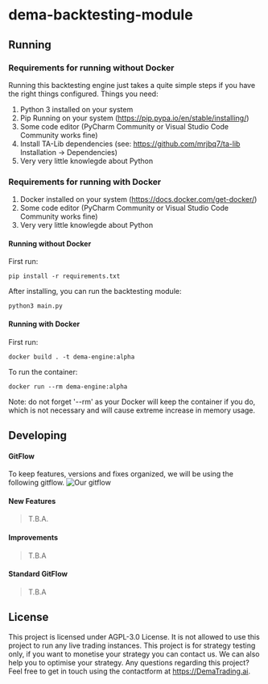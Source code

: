 # dema-backtesting-module

## Running
### Requirements for running without Docker
Running this backtesting engine just takes a quite simple steps if you have the right things configured. Things you need:
1. Python 3 installed on your system
2. Pip Running on your system (https://pip.pypa.io/en/stable/installing/)
3. Some code editor (PyCharm Community or Visual Studio Code Community works fine)
4. Install TA-Lib dependencies (see: https://github.com/mrjbq7/ta-lib Installation -> Dependencies)
5. Very very little knowlegde about Python

### Requirements for running with Docker
1. Docker installed on your system (https://docs.docker.com/get-docker/)
2. Some code editor (PyCharm Community or Visual Studio Code Community works fine)
3. Very very little knowlegde about Python


#### Running without Docker
First run:
```` 
pip install -r requirements.txt
````

After installing, you can run the backtesting module:
````
python3 main.py
````

#### Running with Docker
First run:
```` 
docker build . -t dema-engine:alpha
````

To run the container: 
````
docker run --rm dema-engine:alpha
````

Note: do not forget '--rm' as your Docker will keep the container if you do, which is not necessary and will cause extreme increase in memory usage.
## Developing
#### GitFlow
To keep features, versions and fixes organized, we will be using the following gitflow.
![Our gitflow](https://images.prismic.io/clubhouse/e02ba62c-26e6-4250-acff-1b2c93ecc789_image-32.png)

#### New Features
> T.B.A.

#### Improvements
> T.B.A

#### Standard GitFlow
> T.B.A

## License
This project is licensed under AGPL-3.0 License. It is not allowed to use this project to run any live trading instances. This project is for strategy testing only, if you want to monetise your strategy you can contact us. We can also help you to optimise your strategy. Any questions regarding this project? Feel free to get in touch using the contactform at https://DemaTrading.ai. 
